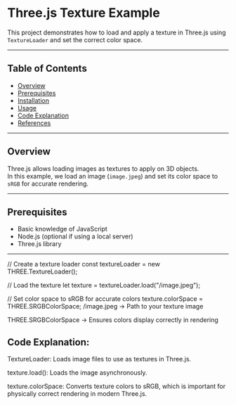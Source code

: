# Three.js Texture Example

This project demonstrates how to load and apply a texture in Three.js using `TextureLoader` and set the correct color space.

---

## Table of Contents

- [Overview](#overview)
- [Prerequisites](#prerequisites)
- [Installation](#installation)
- [Usage](#usage)
- [Code Explanation](#code-explanation)
- [References](#references)

---

## Overview

Three.js allows loading images as textures to apply on 3D objects.  
In this example, we load an image (`image.jpeg`) and set its color space to `sRGB` for accurate rendering.

---

## Prerequisites

- Basic knowledge of JavaScript
- Node.js (optional if using a local server)
- Three.js library

---

// Create a texture loader
const textureLoader = new THREE.TextureLoader();

// Load the texture
let texture = textureLoader.load("/image.jpeg");

// Set color space to sRGB for accurate colors
texture.colorSpace = THREE.SRGBColorSpace;
/image.jpeg → Path to your texture image

THREE.SRGBColorSpace → Ensures colors display correctly in rendering

## Code Explanation:
TextureLoader: Loads image files to use as textures in Three.js.

texture.load(): Loads the image asynchronously.

texture.colorSpace: Converts texture colors to sRGB, which is important for physically correct rendering in modern Three.js.